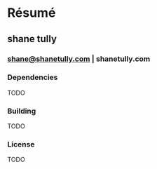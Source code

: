 Résumé
======

## shane tully
### shane@shanetully.com | shanetully.com

### Dependencies

TODO

### Building

TODO

### License

TODO
